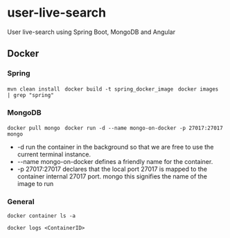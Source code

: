 # user-live-search
User live-search using Spring Boot, MongoDB and Angular

## Docker

### Spring
``mvn clean install
``
``docker build -t spring_docker_image
``
``docker images  | grep "spring"
``
### MongoDB

``docker pull mongo
``
``docker run -d --name mongo-on-docker -p 27017:27017 mongo
``
- -d run the container in the background so that we are free to use the current terminal instance.
- --name mongo-on-docker defines a friendly name for the container.
- -p 27017:27017 declares that the local port 27017 is mapped to the container internal 27017 port.
mongo this signifies the name of the image to run

### General

``docker container ls -a``

``docker logs <ContainerID>``